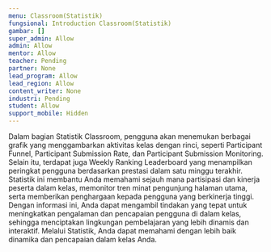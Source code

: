 ```yaml
---
menu: Classroom(Statistik)
fungsional: Introduction Classroom(Statistik)
gambar: []
super_admin: Allow
admin: Allow
mentor: Allow
teacher: Pending
partner: None
lead_program: Allow
lead_region: Allow
content_writer: None
industri: Pending
student: Allow
support_mobile: Hidden
---
```

Dalam bagian Statistik Classroom, pengguna akan menemukan berbagai grafik yang menggambarkan aktivitas kelas dengan rinci, seperti Participant Funnel, Participant Submission Rate, dan Participant Submission Monitoring. Selain itu, terdapat juga Weekly Ranking Leaderboard yang menampilkan peringkat pengguna berdasarkan prestasi dalam satu minggu terakhir. Statistik ini membantu Anda memahami sejauh mana partisipasi dan kinerja peserta dalam kelas, memonitor tren minat pengunjung halaman utama, serta memberikan penghargaan kepada pengguna yang berkinerja tinggi. Dengan informasi ini, Anda dapat mengambil tindakan yang tepat untuk meningkatkan pengalaman dan pencapaian pengguna di dalam kelas, sehingga menciptakan lingkungan pembelajaran yang lebih dinamis dan interaktif. Melalui Statistik, Anda dapat memahami dengan lebih baik dinamika dan pencapaian dalam kelas Anda.